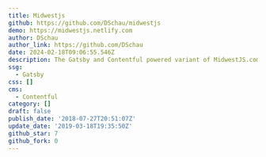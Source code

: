 ```yaml
---
title: Midwestjs
github: https://github.com/DSchau/midwestjs
demo: https://midwestjs.netlify.com
author: DSchau
author_link: https://github.com/DSchau
date: 2024-02-18T09:06:55.546Z
description: The Gatsby and Contentful powered variant of MidwestJS.com
ssg:
  - Gatsby
css: []
cms:
  - Contentful
category: []
draft: false
publish_date: '2018-07-27T20:51:07Z'
update_date: '2019-03-18T19:35:50Z'
github_star: 7
github_fork: 0
---
```

